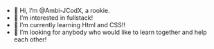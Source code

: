 - 👋 Hi, I’m @Ambi-JCodX, a rookie. 
- 👀 I’m interested in fullstack!
- 🌱 I’m currently learning Html and CSS!!
- 💞️ I’m looking for anybody who would like to learn together and help each other!

<!---
Ambi-JCodX/Ambi-JCodX is a ✨ special ✨ repository because its `README.md` (this file) appears on your GitHub profile.
You can click the Preview link to take a look at your changes.
--->
